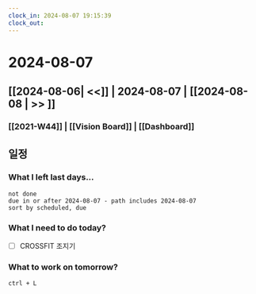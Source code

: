 ```yaml
---
clock_in: 2024-08-07 19:15:39
clock_out: 
---
```

# 2024-08-07
## [[2024-08-06| <<]] | 2024-08-07 | [[2024-08-08 | >> ]]
### [[2021-W44]]   | [[Vision Board]] | [[Dashboard]]
## 일정


### What I left last days...
```tasks
not done 
due in or after 2024-08-07 - path includes 2024-08-07 
sort by scheduled, due
```

### What I need to do today?
- [ ] CROSSFIT 조지기



### What to work on tomorrow?
`ctrl + L`
